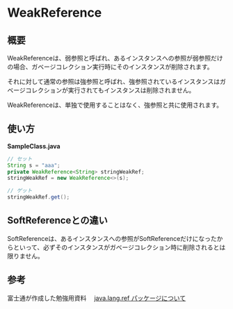 # WeakReference

## 概要

WeakReferenceは、弱参照と呼ばれ、あるインスタンスへの参照が弱参照だけの場合、ガベージコレクション実行時にそのインスタンスが削除されます。

それに対して通常の参照は強参照と呼ばれ、強参照されているインスタンスはガベージコレクションが実行されてもインスタンスは削除されません。

WeakReferenceは、単独で使用することはなく、強参照と共に使用されます。


## 使い方

**SampleClass.java**

```Java
// セット
String s = "aaa";
private WeakReference<String> stringWeakRef;
stringWeakRef = new WeakReference<>(s);

// ゲット
stringWeakRef.get();
```


## SoftReferenceとの違い

SoftReferenceは、あるインスタンスへの参照がSoftReferenceだけになったからといって、必ずそのインスタンスがガベージコレクション時に削除されるとは限りません。


## 参考

富士通が作成した勉強用資料
　[java.lang.ref パッケージについて](https://www.fujitsu.com/jp/documents/products/software/resources/technical/interstage/apserver/guide/Java-Reference-Pacakge.pdf)
